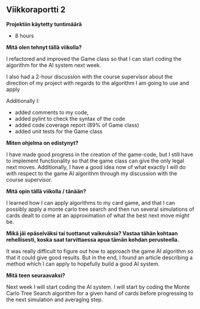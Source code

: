 ## Viikkoraportti 2

**Projektiin käytetty tuntimäärä**

+ 8 hours

**Mitä olen tehnyt tällä viikolla?**

I refactored and improved the Game class so that I can start coding the algorithm for the AI system next week.

I also had a 2-hour discussion with the course supervisor about the direction of my project with regards to the algorithm I am going to use and apply

Additionally I:
- added comments to my code,
- added pylint to check the syntax of the code
- added code coverage report (89% of Game class)
- added unit tests for the Game class

**Miten ohjelma on edistynyt?**

I have made good progress in the creation of the game-code, but I still have to implement functionality so that the game class can give the only legal next moves. Additionally, I have a good idea now of what exactly I will do with respect to the game AI algorithm through my discussion with the course supervisor.

**Mitä opin tällä viikolla / tänään?**

I learned how I can apply algorithms to my card game, and that I can possibly apply a monte carlo tree search and then run several simulations of cards dealt to come at an approximation of what the best next move might be.

**Mikä jäi epäselväksi tai tuottanut vaikeuksia? Vastaa tähän kohtaan rehellisesti, koska saat tarvittaessa apua tämän kohdan perusteella.**

It was really difficult to figure out how to approach the game AI algorithm so that it could give good results. But in the end, I found an article describing a method which I can apply to hopefully build a good AI system.

**Mitä teen seuraavaksi?**

Next week I will start coding the AI system. I will start by coding the Monte Carlo Tree Search algorithm for a given hand of cards before progressing to the next simulation and averaging step.
